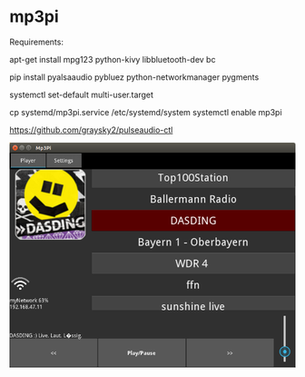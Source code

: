 # mp3pi

Requirements:

apt-get install mpg123 python-kivy libbluetooth-dev bc

pip install pyalsaaudio pybluez python-networkmanager pygments

systemctl set-default multi-user.target

cp systemd/mp3pi.service /etc/systemd/system
systemctl enable mp3pi

https://github.com/graysky2/pulseaudio-ctl

![alt text](screenshots/screenshot.png "Description goes here")


